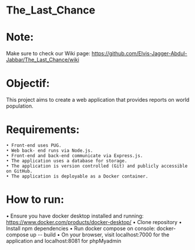 # The_Last_Chance

# Note:
   Make sure to check our Wiki page: https://github.com/Elvis-Jagger-Abdul-Jabbar/The_Last_Chance/wiki

# Objectif:
  This project aims to create a web application that provides reports on world population.
 
 # Requirements:
    • Front-end uses PUG.
    • Web back- end runs via Node.js.
    • Front-end and back-end communicate via Express.js.
    • The application uses a database for storage.
    • The application is version controlled (Git) and publicly accessible on GitHub.
    • The application is deployable as a Docker container.

# How to run:
   • Ensure you have docker desktop installed and running:  https://www.docker.com/products/docker-desktop/
   • Clone repository
   • Install npm dependencies
   • Run docker compose on console: docker-compose up -- build
   • On your browser, visit localhost:7000 for the application and localhost:8081 for phpMyadmin
   
